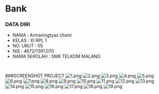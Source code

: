 # Bank
### DATA DIRI
- NAMA      : Armaningtyas Utami
- KELAS     : XI RPL 1
- NO. URUT  : 05
- NIS       : 4672/1391.070
- NAMA SEKOLAH  : SMK TELKOM MALANG
<br>

###SCREENSHOT PROJECT
![1.png](https://s14.postimg.org/h5mbyi59t/image.png)
![2.png](https://s9.postimg.org/uozycn633/image.png)
![3.png](https://s28.postimg.org/5dvzcnhil/image.png)
![4.png](https://s28.postimg.org/q4mtqecm5/image.png)
![5.png](https://s7.postimg.org/3yxuiqn3f/image.png)
![6.png](https://s13.postimg.org/p0t3r1o1z/image.png)
![7.png](https://s8.postimg.org/kar9e3sd1/image.png)
![8.png](https://s4.postimg.org/641g712xp/image.png)
![9.png](https://s15.postimg.org/bm3fjh9nv/image.png)
![10.png](https://s18.postimg.org/mjwx0k54p/image.png)
![11.png](https://s27.postimg.org/44pen78tv/image.png)
![12.png](https://s28.postimg.org/exn69rxpp/image.png)
![13.png](https://s27.postimg.org/du0zinlpf/image.png)
![14.png](https://s13.postimg.org/cne3ubpvb/image.png)
![15.png](https://s28.postimg.org/3nqq9r4ql/image.png)
![16.png](https://s18.postimg.org/wtzilp8wp/image.png)
![17.png](https://s16.postimg.org/46ovsomkl/image.png)
![18.png](https://s21.postimg.org/6nmwi8zfb/image.png)
![19.png](https://s7.postimg.org/nq6bysczf/image.png)
